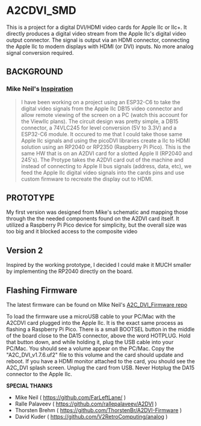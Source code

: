 # A2CDVI_SMD

This is a project for a digital DVI/HDMI video cards for Apple IIc or IIc+. It directly produces a digital video stream from the Apple IIc's digital video output connector. The signal is output via an HDMI connector, connecting the Apple IIc to modern displays with HDMI (or DVI) inputs. No more analog signal conversion required.


## BACKGROUND
### Mike Neil's [Inspiration](https://github.com/FarLeftLane/A2C_DVI_Board)
> I have been working on a project using an ESP32-C6 to take the digital video signals from the Apple IIc DB15 video connector and allow remote viewing of the screen on a PC (watch this account for the ViewIIc plans).  The circuit design was pretty simple, a DB15 connector, a 74VLC245 for level conversion (5V to 3.3V) and a ESP32-C6 module. It occured to me that I could take those same Apple IIc signals and using the picoDVI libraries create a IIc to HDMI solution using an RP2040 or RP2350 (Raspberry Pi Pico). This is the same HW that is on an A2DVI card for a slotted Apple II (RP2040 and 245's). The Protype takes the A2DVI card out of the machine and instead of connecting to Apple II bus signals (address, data, etc), we feed the Apple IIc digital video signals into the cards pins and use custom firmware to recreate the display out to HDMI.

## PROTOTYPE

My first version was designed from Mike's schematic and mapping those through the the needed components found on the A2DVI card itself. It utilized a Raspberry Pi Pico device for simplicity, but the overall size was too big and it blocked access to the composite video

## Version 2

Inspired by the working prototype, I decided I could make it MUCH smaller by implementing the RP2040 directly on the board. 

## Flashing Firmware
The latest firmware can be found on Mike Neil's [A2C_DVI_Firmware repo](https://github.com/FarLeftLane/A2C_DVI_Firmware/tree/master/Releases)

To load the firmware use a microUSB cable to your PC/Mac with the A2CDVI card plugged into the Apple IIc. It is the exact same process as flashing a Raspberry Pi Pico. There is a small BOOTSEL button in the middle of the board close to the DA15 connector, above the word HOTPLUG.  Hold that button down, and while holding it, plug the USB cable into your PC/Mac.  You should see a volume appear on the PC/Mac.  Copy the "A2C_DVI_v1.7.6.uf2" file to this volume and the card should update and reboot.   If you have a HDMI monitor attached to the card, you should see the A2C_DVI splash screen.  Unplug the card from USB.  Never Hotplug the DA15 connector to the Apple IIc.


**SPECIAL THANKS**

- Mike Neil ( https://github.com/FarLeftLane/ )
- Ralle Palaveev ( https://github.com/rallepalaveev/A2DVI )
- Thorsten Brehm ( https://github.com/ThorstenBr/A2DVI-Firmware )
- David Kuder ( https://github.com/V2RetroComputing/analog )

